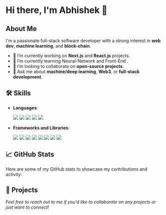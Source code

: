 # Hi there, I'm Abhishek 👋

## About Me

I'm a passionate full-stack software developer with a strong interest in **web dev**, **machine learning**, and **block-chain**.

- 🔭 I’m currently working on **Next.js** and **React.js** projects.  
- 🌱 I’m currently learning Neural-Network and Front-End .  
- 👯 I’m looking to collaborate on **open-source projects**.  
- 💬 Ask me about **machine/deep learning**, **Web3**, or **full-stack development**.  
  

## 🛠️ Skills

- **Languages**:  
  <div align="left"> 
    <img src="https://img.shields.io/badge/Python-3776AB?style=for-the-badge&logo=python&logoColor=white" />
    <img src="https://img.shields.io/badge/HTML5-E34F26?style=for-the-badge&logo=html5&logoColor=white" />  
    <img src="https://img.shields.io/badge/CSS3-1572B6?style=for-the-badge&logo=css3&logoColor=white" />  
    <img src="https://img.shields.io/badge/JavaScript-F7DF1E?style=for-the-badge&logo=javascript&logoColor=black" />  
    <img src="https://img.shields.io/badge/TypeScript-3178C6?style=for-the-badge&logo=typescript&logoColor=white" />
  </div>
  </div>

- **Frameworks and Libraries**:  
  <div align="left">
    <img src="https://img.shields.io/badge/TensorFlow-FF6F00?style=for-the-badge&logo=tensorflow&logoColor=white" />  
    <img src="https://img.shields.io/badge/React-61DAFB?style=for-the-badge&logo=react&logoColor=white" />  
    <img src="https://img.shields.io/badge/Tailwind_CSS-38B2AC?style=for-the-badge&logo=tailwind-css&logoColor=white" />
  <img src="https://img.shields.io/badge/Git-F05032?style=for-the-badge&logo=git&logoColor=white" />   
    <img src="https://img.shields.io/badge/Machine_Learning-2C3E50?style=for-the-badge&logo=machine-learning&logoColor=white" />  
    <img src="https://img.shields.io/badge/Neural_Networks-2C3E50?style=for-the-badge&logo=neural-networks&logoColor=white" />  
    <img src="https://img.shields.io/badge/Jupyter_Notebook-F37626?style=for-the-badge&logo=jupyter&logoColor=white" />
        <img src="https://img.shields.io/badge/VS_Code-007ACC?style=for-the-badge&logo=visual-studio-code&logoColor=white" />  
  </div>
  
## 📈 GitHub Stats

Here are some of my GitHub stats to showcase my contributions and activity:


## 🚀 Projects


*Feel free to reach out to me if you'd like to collaborate on any projects or just want to connect!*

